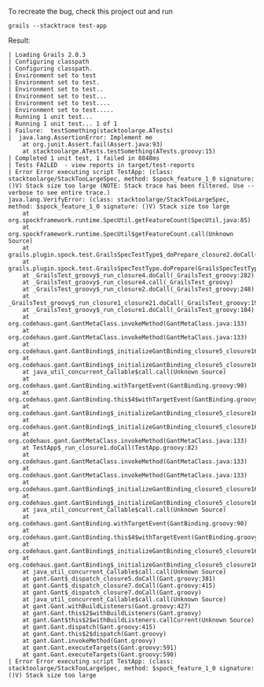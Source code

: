 To recreate the bug, check this project out and run

	grails --stacktrace test-app

Result:

	| Loading Grails 2.0.3
	| Configuring classpath
	| Configuring classpath.
	| Environment set to test
	| Environment set to test.
	| Environment set to test..
	| Environment set to test...
	| Environment set to test....
	| Environment set to test.....
	| Running 1 unit test...
	| Running 1 unit test... 1 of 1
	| Failure:  testSomething(stacktoolarge.ATests)
	|  java.lang.AssertionError: Implement me
		at org.junit.Assert.fail(Assert.java:93)
		at stacktoolarge.ATests.testSomething(ATests.groovy:15)
	| Completed 1 unit test, 1 failed in 8848ms
	| Tests FAILED  - view reports in target/test-reports
	| Error Error executing script TestApp: (class: stacktoolarge/StackTooLargeSpec, method: $spock_feature_1_0 signature: ()V) Stack size too large (NOTE: Stack trace has been filtered. Use --verbose to see entire trace.)
	java.lang.VerifyError: (class: stacktoolarge/StackTooLargeSpec, method: $spock_feature_1_0 signature: ()V) Stack size too large
		at org.spockframework.runtime.SpecUtil.getFeatureCount(SpecUtil.java:85)
		at org.spockframework.runtime.SpecUtil$getFeatureCount.call(Unknown Source)
		at grails.plugin.spock.test.GrailsSpecTestType$_doPrepare_closure2.doCall(GrailsSpecTestType.groovy:61)
		at grails.plugin.spock.test.GrailsSpecTestType.doPrepare(GrailsSpecTestType.groovy:61)
		at _GrailsTest_groovy$_run_closure4.doCall(_GrailsTest_groovy:282)
		at _GrailsTest_groovy$_run_closure4.call(_GrailsTest_groovy)
		at _GrailsTest_groovy$_run_closure2.doCall(_GrailsTest_groovy:248)
		at _GrailsTest_groovy$_run_closure1_closure21.doCall(_GrailsTest_groovy:195)
		at _GrailsTest_groovy$_run_closure1.doCall(_GrailsTest_groovy:184)
		at org.codehaus.gant.GantMetaClass.invokeMethod(GantMetaClass.java:133)
		at org.codehaus.gant.GantMetaClass.invokeMethod(GantMetaClass.java:133)
		at org.codehaus.gant.GantBinding$_initializeGantBinding_closure5_closure16_closure18.doCall(GantBinding.groovy:185)
		at org.codehaus.gant.GantBinding$_initializeGantBinding_closure5_closure16_closure18.doCall(GantBinding.groovy)
		at java_util_concurrent_Callable$call.call(Unknown Source)
		at org.codehaus.gant.GantBinding.withTargetEvent(GantBinding.groovy:90)
		at org.codehaus.gant.GantBinding.this$4$withTargetEvent(GantBinding.groovy)
		at org.codehaus.gant.GantBinding$_initializeGantBinding_closure5_closure16.doCall(GantBinding.groovy:185)
		at org.codehaus.gant.GantBinding$_initializeGantBinding_closure5_closure16.doCall(GantBinding.groovy)
		at org.codehaus.gant.GantMetaClass.invokeMethod(GantMetaClass.java:133)
		at TestApp$_run_closure1.doCall(TestApp.groovy:82)
		at org.codehaus.gant.GantMetaClass.invokeMethod(GantMetaClass.java:133)
		at org.codehaus.gant.GantMetaClass.invokeMethod(GantMetaClass.java:133)
		at org.codehaus.gant.GantBinding$_initializeGantBinding_closure5_closure16_closure18.doCall(GantBinding.groovy:185)
		at org.codehaus.gant.GantBinding$_initializeGantBinding_closure5_closure16_closure18.doCall(GantBinding.groovy)
		at java_util_concurrent_Callable$call.call(Unknown Source)
		at org.codehaus.gant.GantBinding.withTargetEvent(GantBinding.groovy:90)
		at org.codehaus.gant.GantBinding.this$4$withTargetEvent(GantBinding.groovy)
		at org.codehaus.gant.GantBinding$_initializeGantBinding_closure5_closure16.doCall(GantBinding.groovy:185)
		at org.codehaus.gant.GantBinding$_initializeGantBinding_closure5_closure16.doCall(GantBinding.groovy)
		at java_util_concurrent_Callable$call.call(Unknown Source)
		at gant.Gant$_dispatch_closure5.doCall(Gant.groovy:381)
		at gant.Gant$_dispatch_closure7.doCall(Gant.groovy:415)
		at gant.Gant$_dispatch_closure7.doCall(Gant.groovy)
		at java_util_concurrent_Callable$call.call(Unknown Source)
		at gant.Gant.withBuildListeners(Gant.groovy:427)
		at gant.Gant.this$2$withBuildListeners(Gant.groovy)
		at gant.Gant$this$2$withBuildListeners.callCurrent(Unknown Source)
		at gant.Gant.dispatch(Gant.groovy:415)
		at gant.Gant.this$2$dispatch(Gant.groovy)
		at gant.Gant.invokeMethod(Gant.groovy)
		at gant.Gant.executeTargets(Gant.groovy:591)
		at gant.Gant.executeTargets(Gant.groovy:590)
	| Error Error executing script TestApp: (class: stacktoolarge/StackTooLargeSpec, method: $spock_feature_1_0 signature: ()V) Stack size too large
